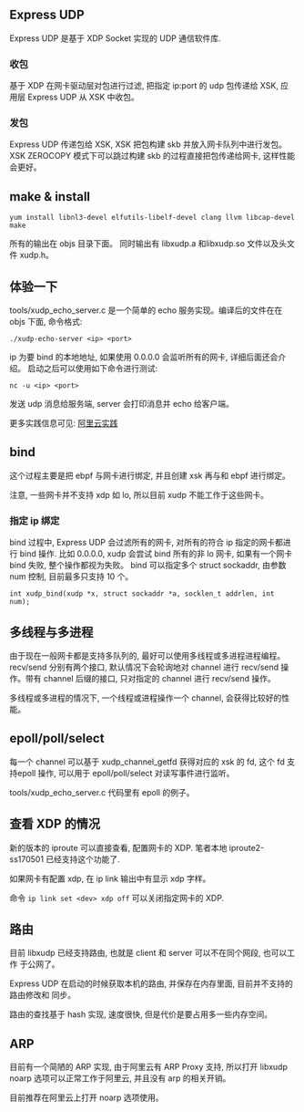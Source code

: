 ## Express UDP

Express UDP 是基于 XDP Socket 实现的 UDP 通信软件库.

### 收包

基于 XDP 在网卡驱动层对包进行过滤, 把指定 ip:port 的 udp 包传递给
XSK, 应用层 Express UDP 从 XSK 中收包。

### 发包
Express UDP 传递包给 XSK, XSK 把包构建 skb 并放入网卡队列中进行发包。XSK ZEROCOPY
模式下可以跳过构建 skb 的过程直接把包传递给网卡, 这样性能会更好。

## make & install

```
yum install libnl3-devel elfutils-libelf-devel clang llvm libcap-devel
make
```

所有的输出在 objs 目录下面。
同时输出有 libxudp.a 和libxudp.so 文件以及头文件 xudp.h。

## 体验一下
tools/xudp\_echo\_server.c 是一个简单的 echo 服务实现。编译后的文件在在 objs 下面, 命令格式:

```
./xudp-echo-server <ip> <port>
```
ip 为要 bind 的本地地址, 如果使用 0.0.0.0 会监听所有的网卡, 详细后面还会介绍。
启动之后可以使用如下命令进行测试:

```
nc -u <ip> <port>
```
发送 udp 消息给服务端, server 会打印消息并 echo 给客户端。

更多实践信息可见: [阿里云实践](https://openanolis.cn/sig/high-perf-network/doc/411142504638253189?preview=null)

## bind
这个过程主要是把 ebpf 与网卡进行绑定, 并且创建 xsk 再与和 ebpf 进行绑定。

注意, 一些网卡并不支持 xdp 如 lo, 所以目前 xudp 不能工作于这些网卡。

### 指定 ip 绑定
bind 过程中, Express UDP 会过滤所有的网卡, 对所有的符合 ip 指定的网卡都进行
bind 操作. 比如 0.0.0.0, xudp 会尝试 bind 所有的非 lo 网卡, 如果有一个网卡
bind 失败, 整个操作都视为失败。
bind 可以指定多个 struct sockaddr, 由参数 num 控制, 目前最多只支持 10 个。

```
int xudp_bind(xudp *x, struct sockaddr *a, socklen_t addrlen, int num);
```

## 多线程与多进程
由于现在一般网卡都是支持多队列的, 最好可以使用多线程或多进程进程编程。
recv/send 分别有两个接口, 默认情况下会轮询地对 channel 进行 recv/send
操作。带有 channel 后缀的接口, 只对指定的 channel 进行 recv/send 操作。

多线程或多进程的情况下, 一个线程或进程操作一个 channel, 会获得比较好的性能。

## epoll/poll/select
每一个 channel 可以基于 xudp\_channel\_getfd 获得对应的 xsk 的 fd,
这个 fd 支持epoll 操作, 可以用于 epoll/poll/select 对读写事件进行监听。

tools/xudp\_echo\_server.c 代码里有 epoll 的例子。

## 查看 XDP 的情况
新的版本的 iproute 可以直接查看, 配置网卡的 XDP.
笔者本地 iproute2-ss170501 已经支持这个功能了.

如果网卡有配置 xdp, 在 ip link 输出中有显示 xdp 字样。

命令 `ip link set <dev> xdp off` 可以关闭指定网卡的 XDP.

## 路由
目前 libxudp 已经支持路由, 也就是 client 和 server 可以不在同个网段, 也可以工作
于公网了。

Express UDP 在启动的时候获取本机的路由, 并保存在内存里面, 目前并不支持的路由修改和
同步。

路由的查找基于 hash 实现, 速度很快, 但是代价是要占用多一些内存空间。

## ARP

目前有一个简陋的 ARP 实现, 由于阿里云有 ARP Proxy 支持, 所以打开 libxudp
noarp 选项可以正常工作于阿里云, 并且没有 arp 的相关开销。

目前推荐在阿里云上打开 noarp 选项使用。

